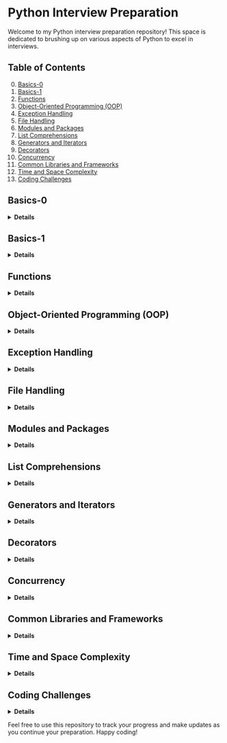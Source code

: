 # Python Interview Preparation

Welcome to my Python interview preparation repository! This space is dedicated to brushing up on various aspects of Python to excel in interviews.

## Table of Contents
0. [Basics-0](#basics-0)
1. [Basics-1](#basics-1)
2. [Functions](#functions)
3. [Object-Oriented Programming (OOP)](#object-oriented-programming-oop)
4. [Exception Handling](#exception-handling)
5. [File Handling](#file-handling)
6. [Modules and Packages](#modules-and-packages)
7. [List Comprehensions](#list-comprehensions)
8. [Generators and Iterators](#generators-and-iterators)
9. [Decorators](#decorators)
10. [Concurrency](#concurrency)
11. [Common Libraries and Frameworks](#common-libraries-and-frameworks)
12. [Time and Space Complexity](#time-and-space-complexity)
13. [Coding Challenges](#coding-challenges)

## Basics-0
<details>
<summary><strong> Details </strong></summary>

### What is Python, and how is it different from other programming languages

:white_check_mark: **Answer:** Python is a high-level, interpreted programming language known for its <ins>readability</ins> and <ins>simplicity</ins>. It emphasizes code readability and allows programmers to express concepts in fewer lines of code than might be possible in languages such as C++ or Java. <ins>Python supports multiple programming paradigms, including procedural, object-oriented, and [functional programming](https://en.wikipedia.org/wiki/Functional_programming).</ins>

### Explain the differences between Python 2 and Python 3.

**:white_check_mark:** **Answer:** Python 2 and Python 3 are two major versions of the Python programming language. Python 3 was introduced as an upgrade to Python 2 with some significant changes to improve consistency and eliminate redundancy. Key differences include changes to print syntax (print is a function in Python 3), Unicode support, integer division, and various library updates. Python 2 reached its end of life on January 1, 2020, and developers are encouraged to use Python 3 for all new projects.

### What are the main features of Python?

**Answer:** Python has several key features:

- **Readability:** Python's syntax is clear and readable, making it an excellent language for beginners.
- **Versatility:** Python supports both procedural and object-oriented programming paradigms.
- **Interpretation:** It is an <ins>interpreted language</ins>, which means code execution occurs line by line.
- **Dynamic typing:** <ins>Variables are dynamically typed</ins, allowing flexibility.
- **Extensive libraries:** Python has a rich standard library and numerous third-party libraries, facilitating diverse applications.
- **Community support:** Python has a large, active community contributing to its development and providing support.

### What are the different data types in Python?

**Answer:** Python has various data types, including int (integer), str (string), float (floating-point), tuple, list, dict (dictionary), and bool (boolean).

### What is the output of (0, 1, 2, 3, (4, 5, 6), 7, 8, 9)[::2]

**Answer:** (0, 2, (4, 5, 6), 8) Certainly, the annotation [::2] is a slicing notation in Python that allows extracting a subsequence from a sequence (such as a list or tuple) by specifying three parameters separated by colons. The general form is start:stop:step, where: 
- start represents the starting index (inclusive).
- stop represents the ending index (exclusive).
- step represents the step or increment between selected elements.

### What is the output of (10, 20, 30, 40, 50)[::-2]?

**Answer:** (50, 30, 10). The notation [::-2] reverses the tuple and returns every second element. The [::-2] slice notation means to start from the end and move backwards by 2 steps. In this case, it starts from the end of the tuple and selects every second element moving towards the beginning.

### Output of l_numbers=[[]]*5, l_numbers[0].append(1)?

**Answer:** _l_numbers_ will be equal to [[1], [1], [1], [1], [1]]. When you multiply a list by a number, you get a list of references to the same elements. So, modifying one of them reflects on all.

### What is the difference between == and is in Python?

**Answer:** _==_ is a comparison operator that checks <ins>equality</ins> between the values of two objects.
_is_ is an identity operator that checks whether two variables <ins>refer to the same object in memory</ins>.


### What is the purpose of the single underscore “_” variable in Python?

**Answer:** In Python, the single underscore (_) has several conventional uses, and its purpose can depend on the context in which it is used. Here are some common cases: 
i) Placeholder for Unused Variables 
ii) Last Expression in an Interactive Interpreter
ii) "I don't care" in Unpacking ->  _, _, result = some_function_returning_a_tuple()

### Explain the concept behind dictionary in Python

**Answer:** In Python, a dictionary is a data structure that stores a collection of key-value pairs. Each key in a dictionary must be unique. You cannot have duplicate keys; if you try to use the same key more than once, the new value will overwrite the previous one.
Keys must be of a type that is <ins>immutable</ins>, meaning they cannot be changed after creation (e.g. you cannot use a list as key). Common examples of immutable types for keys include strings, numbers, and tuples.
Values in a dictionary can be of any data type, including numbers, strings, lists, or even other dictionaries (also mixed).
<ins>Dictionaries are mutable.</ins> Dictionaries provide fast and efficient lookups. 

### Difference between an expression and a statement in Python

**Answer:** A _statement_ is a complete line of code that performs an action. It's an executable unit that can include assignments, function calls, loops, conditionals, etc.
An _expression_ is any part of the code that evaluates to a value. It can be a combination of variables, operators, and function calls. 
An expression can also be a statement if it stands alone as a complete line of code. In some languages, expressions and statements are distinct, but in Python, many expressions can be used as statements.


### Difference between an array and list

**Answer:** 

1. **Data Type:**
   - **List:** Holds elements of different data types.
   - **Array:** Typically holds elements of the same data type.

2. **Memory Efficiency:**
   - **List:** More memory-efficient but less space-efficient.
   - **Array:** More space-efficient due to contiguous memory.

3. **Operations:**
   - **List:** Versatile with many built-in methods.
   - **Array:** Fewer built-in methods; specialized libraries like NumPy enhance functionality.

4. **Usage:**
   - **List:** General-purpose data storage and manipulation.
   - **Array:** Common in mathematical and scientific computations.

5. **Mutability:**
   - **List:** Mutable; elements can be changed after creation.
   - **Array:** Core arrays are mutable; NumPy arrays can be mutable or immutable.

In summary, lists offer flexibility, while arrays are more specialized for certain tasks, especially in scientific computing.


#### Data Types

- Understanding and working with various data types:
  ```python
  # Example
  num = 42
  name = "John"
  coordinates = (10.5, 20.0)
  
  # Everything from numbers, lists, strings, functions and classes are python objects.
  ```

#### Operators

- Utilizing operators for arithmetic, comparison, logical operations:
  ```python
  # Example
  result = 10 + 5  # Addition
  is_equal = (3 == 3)  # Comparison
  logical_result = True and False  # Logical AND
  ```

#### Variables

- Declaring and using variables to store values:
  ```python
  # Example
  age = 30
  message = f"My age is {age}."
  ```

#### Control Flow

- Implementing control flow structures such as if statements, loops:
  ```python
  # Example
  age = 30
  if age >= 18:
      print("You are an adult.")
  else:
      print("You are a minor.")
  
  # Loop example
  for i in range(5):
      print(i)
  ```

more examples in the file code/basics_0.py  

</details>

## Basics-1
<details>
<summary><strong> Details </strong></summary>

### What is mutable and immutable objects/data types in Python?

**Answer:** Mutation generally refers to 'change'. So when we say that an object is mutable or immutable we meant to say that the value of object can/cannot change.
When an object is created in Python, it is assigned a _type_ and an _id_. <ins> An object/data type is mutable if with the same id, the value of the object changes after the object is created. </ins>
**Mutable objects** in Python -- Objects that can change after creation. Lists, byte arrays, sets, and dictionaries.
**Immutable objects** in Python -- Numeric data types, strings, bytes, frozen sets, and tuples.


### What is the difference between list and tuples in Python?

**Answer:**
**Mutability** list is mutable and tuple is immutable. 
**Syntax definition**,
**Performance** List: Slower due to mutability and Tuple: Faster due to immutability
**Memory Consumption** List: Consumes more memory and  Tuple: More memory-efficient

### How is memory managed in Python?

**Answer:** Memory in Python is managed using a private heap space. The Python Memory Manager handles the allocation and deallocation of memory for objects. Garbage collection is employed to reclaim memory from unused objects.


### Explain shallow and deep copy in Python

**Answer:** In Python, a shallow copy creates a new object but does not clone nested objects. A deep copy, on the other hand, creates a new object and recursively clones all nested objects.


### Why Python generates a .pyc file even when it is an interpreted language?

**Answer:**# Python is both interpreted and compiled. When a .py file is executed, 
it goes through a compilation process called bytecode compilation.
The generated bytecode is platform-independent and stored in .pyc files to improve execution speed on subsequent runs.
.pyc files contain the compiled version of the Python source code, making it faster to load and execute.
When a .py file is imported, Python checks if a corresponding .pyc file exists and is newer. 
If not, it compiles the .py file into .pyc.

### How private varibles are declared in Python?

**Answer:** Python does not have anything called private member however by convention two underscore before a variable or function makes it private.

### Can _set_ have lists as elements?

**Answer:** No, a set in Python cannot have lists as elements. Sets are designed <ins> to store unique and immutable elements. </ins> Since lists are mutable (meaning their contents can be changed after they are created), they cannot be used as elements in a set.


</details>

## Functions
<details>
<summary><strong> Details </strong></summary>

### Explain briefly about lambda() and map() functions. 

**Answer:** <ins>Lambda()</ins> function mainly used to create a function without a name, 
it can receive any number of arguments, but can only have one expression.

<ins>Map()</ins> function takes a function and a list as input. 
Map() performs an operation on the entire list and return the result in a new list
(see example on functions.py).

### Difference between a class variable and instance variable.

**Answer:** In Python, class variables are shared among all instances of a class and have a global scope within the class.
Instance variables, declared with "self" inside methods or the constructor, 
are specific to each instance and have a local scope within that instance (see example on basics_1.py).

</details>

## Object-Oriented Programming (OOP)
<details>
<summary><strong> Details </strong></summary>

### What is monkey patching? How to use it in Python?

**Answer:** Monkey patching refers to dynamically modifying or extending a module or class at runtime, 
typically to alter behavior or add features (see example on object_oriented_programming.py).


### What is the difference between staticmethod and classmethod?

**Answer:** The key difference lies in how they are bound to the class. `staticmethod` is bound to the class and takes no special first argument, 
while `classmethod` is bound to the class and takes the class as its first argument (see example on object_oriented_programming.py).


### Explain Singleton class and its uses?

**Answer:** A Singleton class ensures that only one instance of the class is created and provides a global point of access to that instance. 
It is often used when exactly one object is needed for coordination or to control actions (see example on object_oriented_programming.py).

### Explain Meta Classes in Python. 

**Answer:** Meta-classes in Python are classes that define the behavior of other classes, 
commonly known as class factories. They allow customization and modification of class creation, 
often used to enforce coding standards or add specific behaviors to classes (see example on object_oriented_programming.py).

### Explain Abstract Classes and its uses.

**Answer:** Abstract classes in Python are classes that cannot be instantiated and typically include abstract methods 
that must be implemented by their subclasses. 
They serve as a blueprint for other classes and ensure that certain methods are implemented by concrete classes (see example on object_oriented_programming.py).


# Explain object creation process in detail. Which method is called first?

**Answer:** During object creation in Python, the class is defined with its attributes and methods. 
Memory is allocated for the object. Optionally, the __new__ method is called to create and return the object. 
Subsequently, the __init__ method is invoked to initialize the object's attributes.


### Explain inheritance in Python.

**Answer:** <ins>Inheritance</ins> is a fundamental concept in object-oriented programming (OOP) that allows a class 
(subclass or derived class) to inherit attributes and methods from another class (base class or parent class). 
This promotes code reuse and the creation of a hierarchy of classes.

### What is MRO in Python? How does it work?

**Answer:** <ins>MRO stands for Method Resolution Order</ins> in Python. It is a mechanism that determines the order in which 
classes are searched when looking for a method in a class hierarchy. 
This becomes particularly important in the context of multiple inheritance, where a class can inherit from 
multiple parent classes.

</details>

## Exception Handling
<details>
<summary><strong> Details </strong></summary>

### Explain exception handling in Python.

**Answer:** Exception handling in Python is a way to deal with errors during program execution. 
When an <ins>error</ins> occurs, it disrupts the normal flow, and to prevent crashes, 
we use <ins>try</ins>, <ins>except</ins>, and <ins>finally</ins> blocks (see example on exception_handling.py).

### Is there a sequence in defining exceptions in except block for exception handling?

**Answer:** Yes, there is a sequence when defining exceptions in the <ins>except</ins> block for exception handling in Python. 
The order matters. The <ins>except</ins> blocks are evaluated from top to bottom, 
and the first block that matches the raised exception is executed. 

</details>

## File Handling
<details>
<summary><strong> Details </strong></summary>

### How would you load large data file in Python?

**Answer:** Read the file in smaller chunks rather than loading the entire file into memory at once.
If dealing with tabular data, use the Pandas library with the <ins>chunksize</ins> parameter to read data in chunks.
Alternatively, consider using the Dask library, which enables working with datasets larger than memory by parallelizing operations.

</details>

## Modules and Packages
<details>
<summary><strong> Details </strong></summary>

### What's the difference between a Python module and a Python package?

**Answer:** A module is a single Python file, while a package is a collection of modules organized in a directory structure. 
Packages provide a way to structure and organize related functionality in a more hierarchical and systematic manner. 
It contains an additional __init__.py file, which signifies that the directory should be treated as a package.
Packages help manage larger codebases by grouping related functionality.

</details>

## List Comprehensions
<details>
<summary><strong> Details </strong></summary>

### Which is faster, list comprehension or for loop?

**Answer:** In general, list comprehensions are often faster than traditional for loops in Python. 
List comprehensions are a more concise and optimized way to create lists.

</details>

## Generators and Iterators
<details>
<summary><strong> Details </strong></summary>

### Explain Generators and use case of it.

**Answer:** Generators in Python are a way to create iterators in a more memory-efficient and lazy-evaluation manner. 
Unlike lists, which store all elements in memory at once, generators produce values on-the-fly as needed.
Created using functions with the `yield` keyword. Preserve the state between calls. Only produce values when requested.
Suitable for iterating over large datasets without loading everything into memory.
Generators can represent infinite sequences, such as streaming data or mathematical sequences
(see example on generators_iterators.py). 


### What is an iterator? How is iterator is different from a generator?

**Answer:** An iterator in Python is an object that implements the methods __iter__() and __next__(). 
The __iter__() method returns the iterator object itself, and the __next__() method returns the next value from the iterator. 
When there are no more items to return, the __next__() method should raise the StopIteration exception.
<ins>A generator, on the other hand, is a special type of iterator.</ins>
It is created using a function with the yield keyword. 
The yield statement not only returns a value to the caller but also preserves the state of the function.
The function is paused at the yield statement, and the next time next() is called, it resumes execution from that point.
Iterators may need to manually maintain and update their state.  Generators automatically maintain their state between calls using the yield statement.
Iterators may require more memory as they need to store the entire state explicitly. Generators are memory-efficient because they produce values on-the-fly and maintain their state implicitly.


</details>

## Decorators
<details>
<summary><strong> Details </strong></summary>

### Explain a Decorator in Python. 
**Answer:** A decorator in Python is a design pattern that allows you to extend or modify the behavior 
of functions or methods without modifying their actual code.
A decorator is a function that takes another function as an argument and extends the behavior of the latter function.
Python has several built-in decorators, such as @property, @staticmethod, and @classmethod, 
which are used for specific purposes in classes (see example on decorators.py).


### Explain Closures in Python.

**Answer:** The closures in Python provide a powerful way to create functions with persistent state and encapsulation, 
enhancing modularity and supporting advanced programming patterns.
Closures involve nested functions, 
where one function (the inner function) is defined inside another function (the outer function). 
The inner function has access to the variables of the outer function, even after the outer function has finished execution.

### How to make a chain of function decorators?

**Answer:** To create a chain of function decorators in Python, you can apply multiple decorators to a single function
by stacking them using the @decorator syntax. Decorators are applied in the order they appear, from bottom to top. 
Each decorator modifies the behavior of the function sequentially (see example on decorators.py).


</details>

## Concurrency
<details>
<summary><strong> Details </strong></summary>

### Explain threading in Python. 

**Answer:** Threading in Python refers to the concurrent execution of threads, which are smaller units of a process 
that shares the same memory space with other threads in a process.
Threads allow a program to execute multiple operations concurrently, making it useful for tasks that can be performed 
independently. Python provides a `threading` module to work with threads.
The threading module in Python provides a high-level interface for creating and managing threads (see example on concurrency.py).

### What is a global interpreter lock (GIL)?

**Answer:** The Global Interpreter Lock (GIL) in CPython ensures that only one thread can run Python code at a time in a process. 
This affects the performance of multithreading, especially in tasks that use a lot of CPU. 
The GIL simplifies memory management but can limit performance. 
For CPU-heavy tasks, using the multiprocessing module is often better than using threads because of the GIL. 
While the GIL simplifies memory management, it can hinder true parallelism. 
Other Python implementations like PyPy try to overcome this limitation with different concurrency strategies.

### Explain the difference between Multithreading vs. Multiprocessing.

**Answer:**  <ins>Multithreading</ins> involves the concurrent execution of multiple threads within the same process.
Threads **share the same memory space**, allowing them to communicate more easily.
<ins>Use Cases:</ins> Multithreading is suitable for I/O-bound tasks where threads spend time waiting for 
external operations (e.g., reading or writing to files, network operations).

<ins>Multiprocessing</ins> involves the concurrent execution of multiple processes, each with its own memory space.
Processes run independently and do **not share memory space** by default (communication more challenging).
The GIL is not present in multiprocessing, allowing true parallelism in CPU-bound tasks.
<ins>Use Cases:</ins> Multiprocessing is suitable for CPU-bound tasks that require significant computation, 
as it allows parallel execution on multiple cores (see example on concurrency.py).

</details>

## Common Libraries and Frameworks
<details>
<summary><strong> Details </strong></summary>

**NumPy:** Essential for numerical operations in Python, NumPy provides efficient arrays and mathematical functions, forming the foundation for scientific computing and data analysis.

**Pandas:** A powerful data manipulation and analysis library, Pandas simplifies working with structured data through its DataFrame object, making tasks like cleaning, exploring, and transforming data intuitive and efficient.

**Matplotlib:** As a versatile plotting library, Matplotlib enables the creation of high-quality visualizations, including line plots, scatter plots, histograms, and more, aiding in the interpretation and communication of data patterns.

**Scikit-learn:** A user-friendly machine learning library, Scikit-learn offers tools for classification, regression, clustering, and more, making it accessible for both beginners and experts in the field.

**Django:** A high-level web framework, Django simplifies web development by providing an organized structure, an ORM for database interactions, and built-in features like authentication, making it ideal for building robust and scalable web applications.

**Flask:** Known for its simplicity, Flask is a lightweight web framework that facilitates rapid development of web applications with minimal boilerplate code, making it suitable for small to medium-sized projects.

**TensorFlow:** Google's open-source machine learning library, TensorFlow supports the development of deep learning models, providing a comprehensive ecosystem for building and deploying machine learning applications.

**PyTorch:** Widely used for deep learning, PyTorch offers dynamic computational graphs and a flexible framework, making it popular among researchers and practitioners for tasks such as image recognition and natural language processing.

**Beautiful Soup:** A web scraping library, Beautiful Soup simplifies the extraction of data from HTML and XML files, providing a Pythonic way to navigate and search the parsed content of web pages.

**Requests:** A straightforward HTTP library, Requests simplifies making HTTP requests in Python, allowing for easy interaction with web APIs and retrieval of data from the internet.

</details>

## Time and Space Complexity
<details>
<summary><strong> Details </strong></summary>

**Time Complexity**:
Time complexity measures the amount of time an algorithm takes to complete based on the input size. It's expressed using Big O notation. Common time complexities:

**O(1) - Constant Time:** Operations take the same time regardless of the input size, like accessing an element in an array.

**O(log n) - Logarithmic Time:** Often seen in binary search, where the algorithm halves the input size in each step.

**O(n) - Linear Time:** The running time grows linearly with the input size, like iterating through a list.

**O(n log n) - Linearithmic Time:** Common in efficient sorting algorithms like mergesort and heapsort.

**O(n^2) - Quadratic Time:** Found in algorithms with nested iterations, like bubble sort.

**O(2^n) - Exponential Time:** Typically seen in recursive algorithms where each step doubles the amount of work.

**Space Complexity:**
Space complexity measures the amount of memory an algorithm uses relative to the input size. It's also expressed using Big O notation.

**O(1) - Constant Space:** The algorithm uses a fixed amount of memory, irrespective of the input size.

**O(n) - Linear Space:** The space required grows linearly with the input size.

**O(n^2) - Quadratic Space:** The space required grows with the square of the input size.

**O(log n) - Logarithmic Space:** Space grows logarithmically with the input size.

Understanding time and space complexity helps in choosing the right algorithms for different scenarios, balancing efficiency and resource usage.

</details>

## Coding Challenges
<details>
<summary><strong> Details </strong></summary>

Here are some popular platforms where you can practice coding challenges:

- **[LeetCode](https://leetcode.com):** Offers a vast collection of coding challenges categorized by difficulty and topic. It's widely used for technical interview preparation.

- **[HackerRank](https://hackerrank.com):** Provides a variety of challenges in domains like algorithms, data structures, artificial intelligence, databases, and more. It's known for its structured learning paths.

- **[CodeSignal](https://codesignal.com):** Focuses on preparing for coding interviews with a wide range of challenges. It also offers interview practice with real companies.

- **[Codewars](https://codewars.com):** A platform where users can train on coding challenges known as "kata" in a variety of programming languages.

- **[Exercism](https://exercism.io):** Offers coding exercises to practice various programming languages. It emphasizes mentorship, allowing users to get feedback on their solutions.

- **[TopCoder](https://topcoder.com):** Known for competitive programming challenges, TopCoder covers algorithmic and mathematical problems.

- **[GeeksforGeeks](https://geeksforgeeks.org):** Focuses on computer science topics and includes a wide range of coding challenges related to algorithms, data structures, and interview preparation.

- **[InterviewBit](https://interviewbit.com):** Designed specifically for interview preparation, it provides challenges based on real interview questions from top tech companies.

- **[Project Euler](https://projecteuler.net):** Features mathematical and computational problems designed to be solved with computer programs. It's great for honing both math and programming skills.

- **[Google Code Jam](https://codingcompetitions.withgoogle.com/codejam):** Google's coding competition platform, which hosts annual coding contests with challenging algorithmic problems.

</details>




Feel free to use this repository to track your progress and make updates as you continue your preparation. Happy coding!
